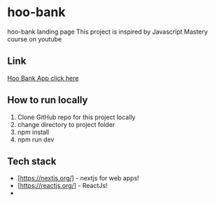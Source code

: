 # hoo-bank
hoo-bank landing page
This project is inspired by Javascript Mastery course on youtube 



## Link

[Hoo Bank App click here ](https://hoo-bank-rose-nine.vercel.app/)

## How to run locally

1.  Clone GitHub repo for this project locally
2.  change directory to project folder
3.  npm install
4.  npm run dev

## Tech stack

- [https://nextjs.org/] - nextjs for web apps!
- [https://reactjs.org/] - ReactJs!
-
